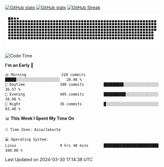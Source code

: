 [![GitHub stats](https://github-readme-stats.vercel.app/api?username=aurelioklv&card_width=500&show_icons=true&rank_icon=github&theme=solarized-dark#gh-dark-mode-only)](https://github.com/anuraghazra/github-readme-stats#gh-dark-mode-only)
[![GitHub stats](https://github-readme-stats.vercel.app/api?username=aurelioklv&card_width=500&show_icons=true&rank_icon=github&theme=buefy#gh-light-mode-only)](https://github.com/anuraghazra/github-readme-stats#gh-light-mode-only)
[![GitHub Streak](https://streak-stats.demolab.com/?user=aurelioklv&card_width=336&theme=solarized-dark)](https://git.io/streak-stats)

<picture>
  <source media="(prefers-color-scheme: dark)" srcset="https://raw.githubusercontent.com/aurelioklv/aurelioklv/snake-output/github-contribution-grid-snake-dark.svg">
  <source media="(prefers-color-scheme: light)" srcset="https://raw.githubusercontent.com/aurelioklv/aurelioklv/snake-output/github-contribution-grid-snake.svg">
  <img alt="github contribution grid snake animation" src="https://raw.githubusercontent.com/aurelioklv/aurelioklv/snake-output/github-contribution-grid-snake.svg">
</picture>

<!--START_SECTION:waka-->
![Code Time](http://img.shields.io/badge/Code%20Time-511%20hrs%2051%20mins-blue)

**I'm an Early 🐤** 

```text
🌞 Morning                218 commits         █████░░░░░░░░░░░░░░░░░░░░   20.98 % 
🌆 Daytime                380 commits         █████████░░░░░░░░░░░░░░░░   36.57 % 
🌃 Evening                405 commits         ██████████░░░░░░░░░░░░░░░   38.98 % 
🌙 Night                  36 commits          █░░░░░░░░░░░░░░░░░░░░░░░░   03.46 % 
```


📊 **This Week I Spent My Time On** 

```text
🕑︎ Time Zone: Asia/Jakarta

💻 Operating System: 
Linux                    9 hrs 48 mins       █████████████████████████   100.00 % 
```


 Last Updated on 2024-03-30 17:14:38 UTC
<!--END_SECTION:waka-->
